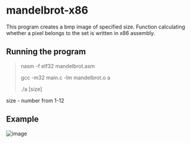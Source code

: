 # mandelbrot-x86
This program creates a bmp image of specified size. Function calculating whether a pixel belongs to the set is written in x86 assembly.

## Running the program
> nasm -f elf32 mandelbrot.asm
> 
> gcc -m32 main.c -lm mandelbrot.o a
> 
> ./a [size]

size - number from 1-12

## Example
![image](image.bmp)
